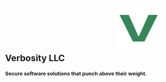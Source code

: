 <img align=right width=30% src="/assets/verbosity.png">
<br><br><br><br><br><br><br>
<h1 align=left>Verbosity LLC</h1>
<h3 align=left>Secure software solutions that punch above their weight.</h3>
